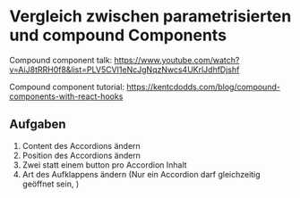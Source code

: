 # Vergleich zwischen parametrisierten und compound Components

Compound component talk: https://www.youtube.com/watch?v=AiJ8tRRH0f8&list=PLV5CVI1eNcJgNqzNwcs4UKrlJdhfDjshf

Compound component tutorial: https://kentcdodds.com/blog/compound-components-with-react-hooks

## Aufgaben 

1. Content des Accordions ändern
2. Position des Accordions ändern
3. Zwei statt einem button pro Accordion Inhalt
4. Art des Aufklappens ändern (Nur ein Accordion darf gleichzeitig geöffnet sein, )
